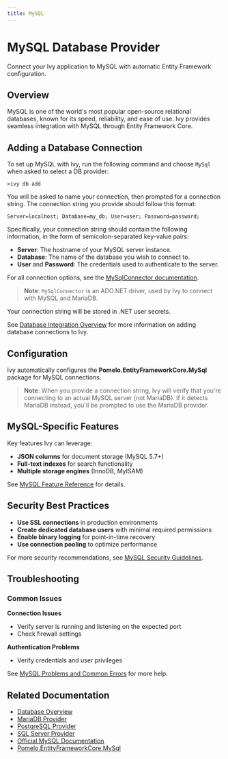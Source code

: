 ```yaml
---
title: MySQL
---
```


# MySQL Database Provider

<Ingress>
Connect your Ivy application to MySQL with automatic Entity Framework configuration.
</Ingress>

## Overview

MySQL is one of the world's most popular open-source relational databases, known for its speed, reliability, and ease of use. Ivy provides seamless integration with MySQL through Entity Framework Core.

## Adding a Database Connection

To set up MySQL with Ivy, run the following command and choose `MySql` when asked to select a DB provider:

```terminal
>ivy db add
```

You will be asked to name your connection, then prompted for a connection string. The connection string you provide should follow this format:

```text
Server=localhost; Database=my_db; User=user; Password=password;
```

Specifically, your connection string should contain the following information, in the form of semicolon-separated key-value pairs:

- **Server**: The hostname of your MySQL server instance.
- **Database**: The name of the database you wish to connect to.
- **User** and **Password**: The credentials used to authenticate to the server.

For all connection options, see the [MySqlConnector documentation](https://mysqlconnector.net/connection-options/).

> **Note**: `MySqlConnector` is an ADO.NET driver, used by Ivy to connect with MySQL and MariaDB.

Your connection string will be stored in .NET user secrets.

See [Database Integration Overview](Overview.md) for more information on adding database connections to Ivy.

## Configuration

Ivy automatically configures the **Pomelo.EntityFrameworkCore.MySql** package for MySQL connections.

> **Note**: When you provide a connection string, Ivy will verify that you're connecting to an actual MySQL server (not MariaDB). If it detects MariaDB instead, you'll be prompted to use the MariaDB provider.

## MySQL-Specific Features

Key features Ivy can leverage:
- **JSON columns** for document storage (MySQL 5.7+)
- **Full-text indexes** for search functionality
- **Multiple storage engines** (InnoDB, MyISAM)

See [MySQL Feature Reference](https://dev.mysql.com/doc/refman/8.4/en/features.html) for details.

## Security Best Practices

- **Use SSL connections** in production environments
- **Create dedicated database users** with minimal required permissions
- **Enable binary logging** for point-in-time recovery
- **Use connection pooling** to optimize performance

For more security recommendations, see [MySQL Security Guidelines](https://dev.mysql.com/doc/refman/8.4/en/security-guidelines.html).

## Troubleshooting

### Common Issues

**Connection Issues**
- Verify server is running and listening on the expected port
- Check firewall settings

**Authentication Problems**
- Verify credentials and user privileges

See [MySQL Problems and Common Errors](https://dev.mysql.com/doc/refman/8.4/en/problems.html) for more help.

## Related Documentation

- [Database Overview](Overview.md)
- [MariaDB Provider](MariaDb.md)
- [PostgreSQL Provider](PostgreSql.md)
- [SQL Server Provider](SqlServer.md)
- [Official MySQL Documentation](https://dev.mysql.com/doc/)
- [Pomelo.EntityFrameworkCore.MySql](https://github.com/PomeloFoundation/Pomelo.EntityFrameworkCore.MySql)
